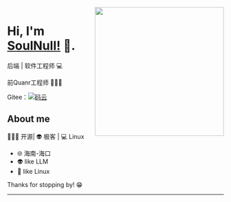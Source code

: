 <img align="right" width="300" height="300" src="https://img-1251747095.file.myqcloud.com/img/20200619141328.png">


# Hi, I'm [SoulNull!](https://soulnull.com/) 👋.

后端 | 软件工程师 💻

前Quanr工程师 🧑🏻‍💻

Gitee：[![码云](https://img.shields.io/badge/%E7%A0%81%E4%BA%91-soulnull-red)](https://gitee.com/soulnull)

## About me 

🧑🏻‍💻 开源| 👽 极客 | 💻 Linux

- 🌐  海南-海口
- 👽  like LLM
- 🍓  like Linux

Thanks for stopping by! 😁

---
